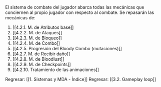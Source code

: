 
El sistema de combate del jugador abarca todas las mecánicas que conciernen al propio jugador con respecto al combate. Se repasarán las mecánicas de:

1. [[4.2.1. M. de Atributos base]]
2. [[4.2.2. M. de Ataques]]
3. [[4.2.3. M. de Bloqueo]]
4. [[4.2.4. M. de Combo]]
5. [[4.2.5. Progresión del Bloody Combo (mutaciones)]]
6. [[4.2.7. M. de Recibir daño]]
7. [[4.2.8. M. de Bloodlust]]
8. [[4.2.9. M. de Checkpoints]]
9. [[4.2.10. Tratamiento de las animaciones]]


Regresar: [[1. Sistemas y MDA - Índice]]
Regresar: [[3.2. Gameplay loop]]